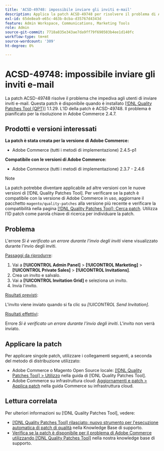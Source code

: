 ```yaml
---
title: 'ACSD-49748: impossibile inviare gli inviti e-mail'
description: Applica la patch ACSD-49748 per risolvere il problema di Adobe Commerce che impedisce agli utenti di inviare inviti e-mail.
exl-id: 65de8ea9-e65c-463b-8cba-d35767d4343d
feature: Admin Workspace, Communications, Marketing Tools
role: Admin
source-git-commit: 7718a835e343ae7da9ff79f690503b4ee1d140fc
workflow-type: tm+mt
source-wordcount: '309'
ht-degree: 0%

---
```


# ACSD-49748: impossibile inviare gli inviti e-mail

La patch ACSD-49748 risolve il problema che impediva agli utenti di inviare inviti e-mail. Questa patch è disponibile quando è installato [[!DNL Quality Patches Tool (QPT)]](/help/announcements/adobe-commerce-announcements/magento-quality-patches-released-new-tool-to-self-serve-quality-patches.md) 1.1.29. L’ID della patch è ACSD-49748. Il problema è pianificato per la risoluzione in Adobe Commerce 2.4.7.

## Prodotti e versioni interessati

**La patch è stata creata per la versione di Adobe Commerce:**

* Adobe Commerce (tutti i metodi di implementazione) 2.4.5-p1

**Compatibile con le versioni di Adobe Commerce:**

* Adobe Commerce (tutti i metodi di implementazione) 2.3.7 - 2.4.6

>[!NOTE]
>
>La patch potrebbe diventare applicabile ad altre versioni con le nuove versioni di [!DNL Quality Patches Tool]. Per verificare se la patch è compatibile con la versione di Adobe Commerce in uso, aggiornare il pacchetto `magento/quality-patches` alla versione più recente e verificare la compatibilità nella pagina [[!DNL Quality Patches Tool]: Cerca patch](https://experienceleague.adobe.com/tools/commerce-quality-patches/index.html). Utilizza l’ID patch come parola chiave di ricerca per individuare la patch.

## Problema

L&#39;errore *Si è verificato un errore durante l&#39;invio degli inviti* viene visualizzato durante l&#39;invio degli inviti.

<u>Passaggi da riprodurre</u>:

1. Vai a **[!UICONTROL Admin Panel]** > **[!UICONTROL Marketing]** > **[!UICONTROL Private Sales]** > **[!UICONTROL Invitations]**.
1. Crea un invito e salvalo.
1. Vai a **[!UICONTROL Invitation Grid]** e seleziona un invito.
1. Invia l&#39;invito.

<u>Risultati previsti</u>:

L&#39;invito viene inviato quando si fa clic su *[!UICONTROL Send Invitation]*.

<u>Risultati effettivi</u>:

Errore *Si è verificato un errore durante l&#39;invio degli inviti*. L&#39;invito non verrà inviato.

## Applicare la patch

Per applicare singole patch, utilizzare i collegamenti seguenti, a seconda del metodo di distribuzione utilizzato:

* Adobe Commerce o Magento Open Source locale: [[!DNL Quality Patches Tool] > Utilizzo](https://experienceleague.adobe.com/docs/commerce-operations/tools/quality-patches-tool/usage.html) nella guida di [!DNL Quality Patches Tool].
* Adobe Commerce su infrastruttura cloud: [Aggiornamenti e patch > Applica patch](https://experienceleague.adobe.com/docs/commerce-cloud-service/user-guide/develop/upgrade/apply-patches.html) nella guida Commerce su infrastruttura cloud.

## Lettura correlata

Per ulteriori informazioni su [!DNL Quality Patches Tool], vedere:

* [[!DNL Quality Patches Tool] rilasciato: nuovo strumento per l&#39;esecuzione automatica di patch di qualità](/help/announcements/adobe-commerce-announcements/magento-quality-patches-released-new-tool-to-self-serve-quality-patches.md) nella Knowledge Base di supporto.
* [Verifica se la patch è disponibile per il problema di Adobe Commerce utilizzando  [!DNL Quality Patches Tool]](/help/support-tools/patches-available-in-qpt-tool/check-patch-for-magento-issue-with-magento-quality-patches.md) nella nostra knowledge base di supporto.
